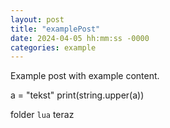 ```yaml
---
layout: post
title: "examplePost"
date: 2024-04-05 hh:mm:ss -0000
categories: example
---
```


Example post
with example content.

a = "tekst"
print(string.upper(a))

folder `lua`
teraz
